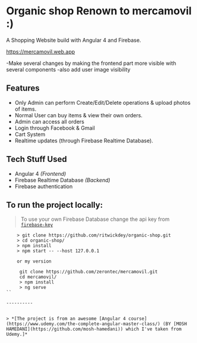 # Organic shop Renown to mercamovil :)

A Shopping Website build with Angular 4 and Firebase.

https://mercamovil.web.app

-Make several changes by making the frontend part more visible with several components
-also add user image visibility

## Features

- Only Admin can perform Create/Edit/Delete operations & upload photos of items.
- Normal User can buy items & view their own orders.
- Admin can access all orders
- Login through Facebook & Gmail
- Cart System
- Realtime updates (through Firebase Realtime Database).

## Tech Stuff Used

- Angular 4 *(Frontend)*
- Firebase Realtime Database *(Backend)*
- Firebase authentication


## To run the project locally:
> To use your own Firebase Database change the api key from [`firebase-key`](./src/private/firebase-key.ts)

```
    > git clone https://github.com/ritwickdey/organic-shop.git
    > cd organic-shop/
    > npm install
    > npm start -- --host 127.0.0.1
    
    or my version 
    
     git clone https://github.com/zerontec/mercamovil.git
     cd mercamovil/
     > npm install
     > ng serve
``

----------


> *[The project is from an awesome [Angular 4 course](https://www.udemy.com/the-complete-angular-master-class/) (BY [MOSH HAMEDANI](https://github.com/mosh-hamedani)) which I've taken from Udemy.]*



